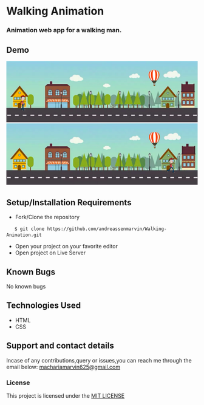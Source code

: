 # Walking Animation
### Animation web app for a walking man.
## Demo
![Website image](/Assets/README/S1.png)
![Website image](/Assets/README/S2.png)

## Setup/Installation Requirements
* Fork/Clone the repository
```
   $ git clone https://github.com/andreassenmarvin/Walking-Animation.git

```

* Open your project on your favorite editor
* Open project on Live Server
## Known Bugs
No known bugs
## Technologies Used
* HTML
* CSS
## Support and contact details
Incase of any contributions,query or issues,you can reach me through the email below:
machariamarvin625@gmail.com
### License
This project is licensed under the [MIT LICENSE](https://github.com/andreassenmarvin/Walking-Animation/blob/master/LICENSE) 
